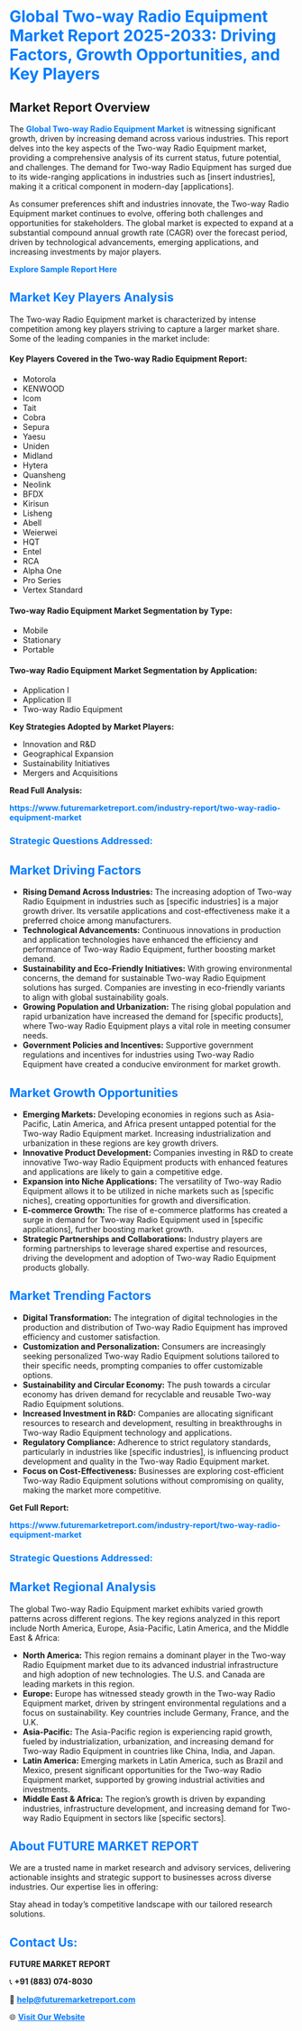 <h1 style="color: #007BFF;">Global Two-way Radio Equipment Market Report 2025-2033: Driving Factors, Growth Opportunities, and Key Players</h1>

<section id="overview">
<h2>Market Report Overview</h2>
<p>The <a href="https://www.futuremarketreport.com/industry-report/two-way-radio-equipment-market" style="color: #007BFF; text-decoration: none;"><strong>Global Two-way Radio Equipment Market</strong></a> is witnessing significant growth, driven by increasing demand across various industries. This report delves into the key aspects of the Two-way Radio Equipment market, providing a comprehensive analysis of its current status, future potential, and challenges. The demand for Two-way Radio Equipment has surged due to its wide-ranging applications in industries such as [insert industries], making it a critical component in modern-day [applications].</p>
<p>As consumer preferences shift and industries innovate, the Two-way Radio Equipment market continues to evolve, offering both challenges and opportunities for stakeholders. The global market is expected to expand at a substantial compound annual growth rate (CAGR) over the forecast period, driven by technological advancements, emerging applications, and increasing investments by major players.</p>
</section>

<section id="overview">
<p><a href="https://www.futuremarketreport.com/request-sample/reportId=88664" style="color: #007BFF; text-decoration: none;"><strong>Explore Sample Report Here</strong></a></p>
</section>

<section id="key-players">
<h2 style="color: #007BFF;">Market Key Players Analysis</h2>
<p>The Two-way Radio Equipment market is characterized by intense competition among key players striving to capture a larger market share. Some of the leading companies in the market include:</p>
<h4>Key Players Covered in the Two-way Radio Equipment Report:</h4>
<ul><li>Motorola</li><li>KENWOOD</li><li>Icom</li><li>Tait</li><li>Cobra</li><li>Sepura</li><li>Yaesu</li><li>Uniden</li><li>Midland</li><li>Hytera</li><li>Quansheng</li><li>Neolink</li><li>BFDX</li><li>Kirisun</li><li>Lisheng</li><li>Abell</li><li>Weierwei</li><li>HQT</li><li>Entel</li><li>RCA</li><li>Alpha One</li><li>Pro Series</li><li>Vertex Standard</li></ul>
<h4>Two-way Radio Equipment Market Segmentation by Type:</h4>
<ul><li>Mobile</li><li>Stationary</li><li>Portable</li></ul>

<h4>Two-way Radio Equipment Market Segmentation by Application:</h4>
<ul><li>Application I</li><li>Application II</li><li>Two-way Radio Equipment</li></ul>
<p><strong>Key Strategies Adopted by Market Players:</strong></p>
<ul>
<li>Innovation and R&D</li>
<li>Geographical Expansion</li>
<li>Sustainability Initiatives</li>
<li>Mergers and Acquisitions</li>
</ul>
</section>

<section>
<p><strong>Read Full Analysis: </strong></p><a href="https://www.futuremarketreport.com/industry-report/two-way-radio-equipment-market" style="color: #007BFF; text-decoration: none;"><strong>https://www.futuremarketreport.com/industry-report/two-way-radio-equipment-market</strong></a>
<h3 style="color: #007BFF;">Strategic Questions Addressed:</h3>
</section>

<section id="driving-factors">
<h2 style="color: #007BFF;">Market Driving Factors</h2>
<ul>
<li><strong>Rising Demand Across Industries:</strong> The increasing adoption of Two-way Radio Equipment in industries such as [specific industries] is a major growth driver. Its versatile applications and cost-effectiveness make it a preferred choice among manufacturers.</li>
<li><strong>Technological Advancements:</strong> Continuous innovations in production and application technologies have enhanced the efficiency and performance of Two-way Radio Equipment, further boosting market demand.</li>
<li><strong>Sustainability and Eco-Friendly Initiatives:</strong> With growing environmental concerns, the demand for sustainable Two-way Radio Equipment solutions has surged. Companies are investing in eco-friendly variants to align with global sustainability goals.</li>
<li><strong>Growing Population and Urbanization:</strong> The rising global population and rapid urbanization have increased the demand for [specific products], where Two-way Radio Equipment plays a vital role in meeting consumer needs.</li>
<li><strong>Government Policies and Incentives:</strong> Supportive government regulations and incentives for industries using Two-way Radio Equipment have created a conducive environment for market growth.</li>
</ul>
</section>

<section id="growth-opportunities">
<h2 style="color: #007BFF;">Market Growth Opportunities</h2>
<ul>
<li><strong>Emerging Markets:</strong> Developing economies in regions such as Asia-Pacific, Latin America, and Africa present untapped potential for the Two-way Radio Equipment market. Increasing industrialization and urbanization in these regions are key growth drivers.</li>
<li><strong>Innovative Product Development:</strong> Companies investing in R&D to create innovative Two-way Radio Equipment products with enhanced features and applications are likely to gain a competitive edge.</li>
<li><strong>Expansion into Niche Applications:</strong> The versatility of Two-way Radio Equipment allows it to be utilized in niche markets such as [specific niches], creating opportunities for growth and diversification.</li>
<li><strong>E-commerce Growth:</strong> The rise of e-commerce platforms has created a surge in demand for Two-way Radio Equipment used in [specific applications], further boosting market growth.</li>
<li><strong>Strategic Partnerships and Collaborations:</strong> Industry players are forming partnerships to leverage shared expertise and resources, driving the development and adoption of Two-way Radio Equipment products globally.</li>
</ul>
</section>

<section id="trending-factors">
<h2 style="color: #007BFF;">Market Trending Factors</h2>
<ul>
<li><strong>Digital Transformation:</strong> The integration of digital technologies in the production and distribution of Two-way Radio Equipment has improved efficiency and customer satisfaction.</li>
<li><strong>Customization and Personalization:</strong> Consumers are increasingly seeking personalized Two-way Radio Equipment solutions tailored to their specific needs, prompting companies to offer customizable options.</li>
<li><strong>Sustainability and Circular Economy:</strong> The push towards a circular economy has driven demand for recyclable and reusable Two-way Radio Equipment solutions.</li>
<li><strong>Increased Investment in R&D:</strong> Companies are allocating significant resources to research and development, resulting in breakthroughs in Two-way Radio Equipment technology and applications.</li>
<li><strong>Regulatory Compliance:</strong> Adherence to strict regulatory standards, particularly in industries like [specific industries], is influencing product development and quality in the Two-way Radio Equipment market.</li>
<li><strong>Focus on Cost-Effectiveness:</strong> Businesses are exploring cost-efficient Two-way Radio Equipment solutions without compromising on quality, making the market more competitive.</li>
</ul>
</section>

<section>
<p><strong>Get Full Report: </strong></p><a href="https://www.futuremarketreport.com/industry-report/two-way-radio-equipment-market" style="color: #007BFF; text-decoration: none;"><strong>https://www.futuremarketreport.com/industry-report/two-way-radio-equipment-market</strong></a>
<h3 style="color: #007BFF;">Strategic Questions Addressed:</h3>
</section>


<section id="regional-analysis">
<h2 style="color: #007BFF;">Market Regional Analysis</h2>
<p>The global Two-way Radio Equipment market exhibits varied growth patterns across different regions. The key regions analyzed in this report include North America, Europe, Asia-Pacific, Latin America, and the Middle East & Africa:</p>
<ul>
<li><strong>North America:</strong> This region remains a dominant player in the Two-way Radio Equipment market due to its advanced industrial infrastructure and high adoption of new technologies. The U.S. and Canada are leading markets in this region.</li>
<li><strong>Europe:</strong> Europe has witnessed steady growth in the Two-way Radio Equipment market, driven by stringent environmental regulations and a focus on sustainability. Key countries include Germany, France, and the U.K.</li>
<li><strong>Asia-Pacific:</strong> The Asia-Pacific region is experiencing rapid growth, fueled by industrialization, urbanization, and increasing demand for Two-way Radio Equipment in countries like China, India, and Japan.</li>
<li><strong>Latin America:</strong> Emerging markets in Latin America, such as Brazil and Mexico, present significant opportunities for the Two-way Radio Equipment market, supported by growing industrial activities and investments.</li>
<li><strong>Middle East & Africa:</strong> The region’s growth is driven by expanding industries, infrastructure development, and increasing demand for Two-way Radio Equipment in sectors like [specific sectors].</li>
</ul>
</section>

<footer>
<h2 style="color: #007BFF;">About FUTURE MARKET REPORT</h2>
<p>We are a trusted name in market research and advisory services, delivering actionable insights and strategic support to businesses across diverse industries. Our expertise lies in offering:</p>

<p>Stay ahead in today’s competitive landscape with our tailored research solutions.</p>

<h2 style="color: #007BFF;">Contact Us:</h2>
<p><strong>FUTURE MARKET REPORT</strong></p>
<p>📞 <strong>+91 (883) 074-8030</strong></p>
<p>📧 <strong><a href="mailto:help@futuremarketreport.com" style="color: #007BFF;">help@futuremarketreport.com</a></strong></p>
<p>🌐 <strong><a href="https://www.futuremarketreport.com/" style="color: #007BFF;">Visit Our Website</a></strong></p>
</footer>